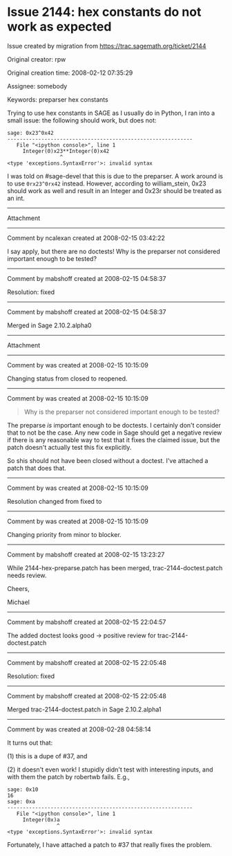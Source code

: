 # Issue 2144: hex constants do not work as expected

Issue created by migration from https://trac.sagemath.org/ticket/2144

Original creator: rpw

Original creation time: 2008-02-12 07:35:29

Assignee: somebody

Keywords: preparser hex constants

Trying to use hex constants in SAGE as I usually do in Python, I ran into a small issue: the following should work, but does not:


```
sage: 0x23^0x42
------------------------------------------------------------
   File "<ipython console>", line 1
     Integer(0)x23**Integer(0)x42
                 ^
<type 'exceptions.SyntaxError'>: invalid syntax
```


I was told on #sage-devel that this is due to the preparser. A work around is to use `0rx23^0rx42` instead. However, according to william_stein, 0x23 should work as well and result in an Integer and 0x23r should be treated as an int.


---

Attachment


---

Comment by ncalexan created at 2008-02-15 03:42:22

I say apply, but there are no doctests!  Why is the preparser not considered important enough to be tested?


---

Comment by mabshoff created at 2008-02-15 04:58:37

Resolution: fixed


---

Comment by mabshoff created at 2008-02-15 04:58:37

Merged in Sage 2.10.2.alpha0


---

Attachment


---

Comment by was created at 2008-02-15 10:15:09

Changing status from closed to reopened.


---

Comment by was created at 2008-02-15 10:15:09

> Why is the preparser not considered important enough to be tested?

The preparse *is* important enough to be doctests.  I certainly don't
consider that to not be the case.  Any new code in Sage should get a negative review if there is any reasonable way to test that it fixes the claimed issue, but the patch doesn't actually test this fix explicitly. 

So shis should not have been closed without a doctest.  I've attached 
a patch that does that.


---

Comment by was created at 2008-02-15 10:15:09

Resolution changed from fixed to 


---

Comment by was created at 2008-02-15 10:15:09

Changing priority from minor to blocker.


---

Comment by mabshoff created at 2008-02-15 13:23:27

While 2144-hex-preparse.patch has been merged, trac-2144-doctest.patch needs review.

Cheers,

Michael


---

Comment by mabshoff created at 2008-02-15 22:04:57

The added doctest looks good -> positive review for trac-2144-doctest.patch


---

Comment by mabshoff created at 2008-02-15 22:05:48

Resolution: fixed


---

Comment by mabshoff created at 2008-02-15 22:05:48

Merged trac-2144-doctest.patch in Sage 2.10.2.alpha1


---

Comment by was created at 2008-02-28 04:58:14

It turns out that:

  (1) this is a dupe of #37, and

  (2) it doesn't even work!  I stupidly didn't test with interesting inputs, and with them the patch by robertwb fails.  E.g.,

```
sage: 0x10
16
sage: 0xa
------------------------------------------------------------
   File "<ipython console>", line 1
     Integer(0x)a
                ^
<type 'exceptions.SyntaxError'>: invalid syntax
```


Fortunately, I have attached a patch to #37 that really fixes
the problem.
